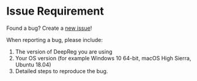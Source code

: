 # Issue Requirement

Found a bug? Create a [new issue](https://github.com/DeepRegNet/DeepReg/issues/new)!

When reporting a bug, please include:

1. The version of DeepReg you are using
2. Your OS version (for example Windows 10 64-bit, macOS High Sierra, Ubuntu 18.04)
3. Detailed steps to reproduce the bug.

